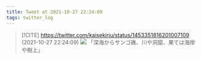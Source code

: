 ```yaml
---
title: Tweet at 2021-10-27 22:24:09
tags: twitter_log
---
```


> [!CITE] https://twitter.com/kaisekiriu/status/1453351816201007109 (2021-10-27 22:24:09)
> ![](https://twitter.com/kaisekiriu/status/1453351816201007109)
> 「深海からサンゴ礁、川や洞窟、果ては海岸や樹上」
